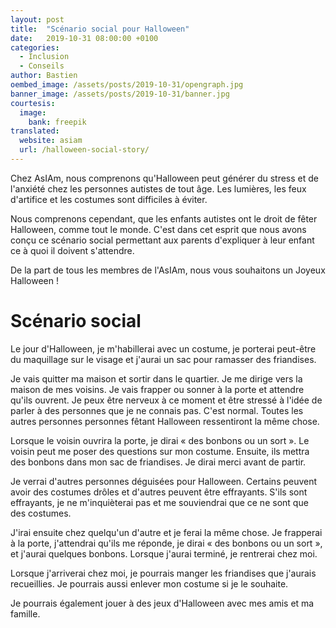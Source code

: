 ```yaml
---
layout: post
title:  "Scénario social pour Halloween"
date:   2019-10-31 08:00:00 +0100
categories:
  - Inclusion
  - Conseils
author: Bastien
oembed_image: /assets/posts/2019-10-31/opengraph.jpg
banner_image: /assets/posts/2019-10-31/banner.jpg
courtesis:
  image:
    bank: freepik
translated:
  website: asiam
  url: /halloween-social-story/
---
```


Chez AsIAm, nous comprenons qu'Halloween peut générer du stress et de l'anxiété chez les personnes autistes de tout âge.
Les lumières, les feux d'artifice et les costumes sont difficiles à éviter.

Nous comprenons cependant, que les enfants autistes ont le droit de fêter Halloween, comme tout le monde.
C'est dans cet esprit que nous avons conçu ce scénario social permettant aux parents d'expliquer à leur enfant ce à quoi il doivent s'attendre.

De la part de tous les membres de l'AsIAm, nous vous souhaitons un Joyeux Halloween&nbsp;!


# Scénario social

Le jour d'Halloween, je m'habillerai avec un costume, je porterai peut-être du maquillage sur le visage et j'aurai un sac pour ramasser des friandises.

<amp-img src="/assets/posts/2019-10-31/img1.jpg" layout="intrinsic" class="center" width="957" height="263" alt="Halloween 1"></amp-img>

Je vais quitter ma maison et sortir dans le quartier.
Je me dirige vers la maison de mes voisins.
Je vais frapper ou sonner à la porte et attendre qu'ils ouvrent.
Je peux être nerveux à ce moment et être stressé à l'idée de parler à des personnes que je ne connais pas.
C'est normal. Toutes les autres personnes personnes fêtant Halloween ressentiront la même chose.

<amp-img src="/assets/posts/2019-10-31/img2.jpg" layout="intrinsic" class="center" width="942" height="325" alt="Halloween 2"></amp-img>


Lorsque le voisin ouvrira la porte, je dirai «&nbsp;des bonbons ou un sort&nbsp;».
Le voisin peut me poser des questions sur mon costume. Ensuite, ils mettra des bonbons dans mon sac de friandises. 
Je dirai merci avant de partir.

<amp-img src="/assets/posts/2019-10-31/img3.jpg" layout="intrinsic" class="center" width="986" height="279" alt="Halloween 3"></amp-img>

Je verrai d'autres personnes déguisées pour Halloween. Certains peuvent avoir des costumes drôles et d'autres peuvent être effrayants.
S'ils sont effrayants, je ne m'inquièterai pas et me souviendrai que ce ne sont que des costumes.

<amp-img src="/assets/posts/2019-10-31/img4.jpg" layout="intrinsic" class="center" width="767" height="668" alt="Halloween 4"></amp-img>

J'irai ensuite chez quelqu'un d'autre et je ferai la même chose.
Je frapperai à la porte, j'attendrai qu'ils me réponde, je dirai «&nbsp;des bonbons ou un sort&nbsp;», et j'aurai quelques bonbons.
Lorsque j'aurai terminé, je rentrerai chez moi.

<amp-img src="/assets/posts/2019-10-31/img5.jpg" layout="intrinsic" class="center" width="951" height="332" alt="Halloween 5"></amp-img>

Lorsque j'arriverai chez moi, je pourrais manger les friandises que j'aurais recueillies.
Je pourrais aussi enlever mon costume si je le souhaite.

<amp-img src="/assets/posts/2019-10-31/img6.jpg" layout="intrinsic" class="center" width="927" height="414" alt="Halloween 6"></amp-img>

Je pourrais également jouer à des jeux d'Halloween avec mes amis et ma famille. 

<amp-img src="/assets/posts/2019-10-31/img7.jpg" layout="intrinsic" class="center" width="946" height="371" alt="Halloween 7"></amp-img>

